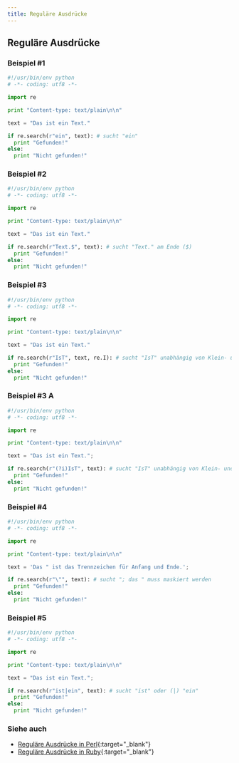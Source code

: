 ```yaml
---
title: Reguläre Ausdrücke
---
```


## Reguläre Ausdrücke

### Beispiel #1

```python
#!/usr/bin/env python
# -*- coding: utf8 -*-

import re

print "Content-type: text/plain\n\n"

text = "Das ist ein Text."

if re.search(r"ein", text): # sucht "ein"
  print "Gefunden!"
else:
  print "Nicht gefunden!"
```

### Beispiel #2

```python
#!/usr/bin/env python
# -*- coding: utf8 -*-

import re

print "Content-type: text/plain\n\n"

text = "Das ist ein Text."

if re.search(r"Text.$", text): # sucht "Text." am Ende ($)
  print "Gefunden!"
else:
  print "Nicht gefunden!"
```

### Beispiel #3

```python
#!/usr/bin/env python
# -*- coding: utf8 -*-

import re

print "Content-type: text/plain\n\n"

text = "Das ist ein Text."

if re.search(r"IsT", text, re.I): # sucht "IsT" unabhängig von Klein- und Großschreibung (re.I / re.IGNORECASE)
  print "Gefunden!"
else:
  print "Nicht gefunden!"
```

### Beispiel #3 A

```python
#!/usr/bin/env python
# -*- coding: utf8 -*-

import re

print "Content-type: text/plain\n\n"

text = "Das ist ein Text.";

if re.search(r"(?i)IsT", text): # sucht "IsT" unabhängig von Klein- und Großschreibung (?i)
  print "Gefunden!"
else:
  print "Nicht gefunden!"
```

### Beispiel #4

```python
#!/usr/bin/env python
# -*- coding: utf8 -*-

import re

print "Content-type: text/plain\n\n"

text = 'Das " ist das Trennzeichen für Anfang und Ende.';

if re.search(r"\"", text): # sucht "; das " muss maskiert werden
  print "Gefunden!"
else:
  print "Nicht gefunden!"
```

### Beispiel #5

```python
#!/usr/bin/env python
# -*- coding: utf8 -*-

import re

print "Content-type: text/plain\n\n"

text = "Das ist ein Text.";

if re.search(r"ist|ein", text): # sucht "ist" oder (|) "ein"
  print "Gefunden!"
else:
  print "Nicht gefunden!"
```

### Siehe auch

- [Reguläre Ausdrücke in Perl](/perl/regulaere-ausdruecke-perl){:target="_blank"}
- [Reguläre Ausdrücke in Ruby](/ruby/regulaere-ausdruecke-ruby){:target="_blank"}
